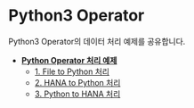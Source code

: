 # Python3 Operator
Python3 Operator의 데이터 처리 예제를 공유합니다.<br>

- **[Python Operator 처리 예제](dataconversion/)**
    - [1. File to Python 처리](dataconversion#1.-File-to-Python-처리)
    - [2. HANA to Python 처리](dataconversion#2.-HANA-to-Python-처리)
    - [3. Python to HANA 처리](dataconversion#3.-Python-to-HANA-처리)

